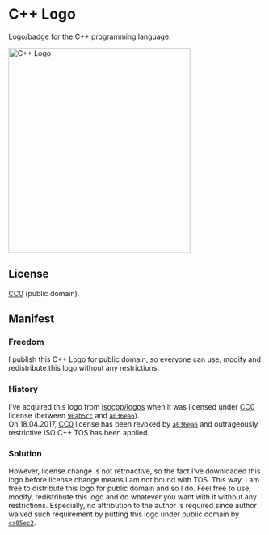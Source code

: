 # C++ Logo
Logo/badge for the C++ programming language.

<img src="https://raw.githubusercontent.com/Benio101/cpp-logo/master/cpp_logo.png" alt="C++ Logo" width="360" height="405" />

## License
[CC0](https://creativecommons.org/publicdomain/zero/1.0/) (public domain).

## Manifest
### Freedom
I publish this C++ Logo for public domain, so everyone can use, modify and redistribute this logo without any restrictions.

### History
I've acquired this logo from [isocpp/logos](https://github.com/isocpp/logos) when it was licensed under [CC0](https://creativecommons.org/publicdomain/zero/1.0/) license (between [`90ab5cc`](https://github.com/isocpp/logos/commit/90ab5cc54e10635adf8aa62dd7f6094df20995e6) and [`a036ea6`](https://github.com/isocpp/logos/commit/a036ea65afa8b5f5ba7733f90d9aed8266eca6c1)).<br>
On 18.04.2017, [CC0](https://creativecommons.org/publicdomain/zero/1.0/) license has been revoked by [`a036ea6`](https://github.com/isocpp/logos/commit/a036ea65afa8b5f5ba7733f90d9aed8266eca6c1) and outrageously restrictive ISO C++ TOS has been applied.

### Solution
However, license change is not retroactive, so the fact I've downloaded this logo before license change means I am not bound with TOS.
This way, I am free to distribute this logo for public domain and so I do. Feel free to use, modify, redistribute this logo and do whatever you want with it without any restrictions. Especially, no attribution to the author is required since author waived such requirement by putting this logo under public domain by [`ca05ec2`](https://github.com/isocpp/logos/commit/ca05ec2e9e6ec71343043d0d5f217e72f0fa3331).
